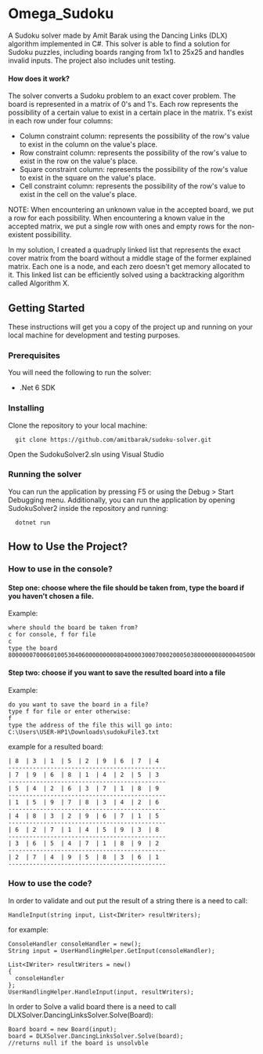 # Omega_Sudoku

A Sudoku solver made by Amit Barak using the Dancing Links (DLX) algorithm implemented in C#. This solver is able to find a solution for Sudoku puzzles, including boards ranging from 1x1 to 25x25 and handles invalid inputs. The project also includes unit testing.

#### How does it work?
The solver converts a Sudoku problem to an exact cover problem. The board is represented in a matrix of 0's and 1's. Each row represents the possibility of a certain value to exist in a certain place in the matrix. 1's exist in each row under four columns:

- Column constraint column: represents the possibility of the row's value to exist in the column on the value's place.
- Row constraint column: represents the possibility of the row's value to exist in the row on the value's place.
- Square constraint column: represents the possibility of the row's value to exist in the square on the value's place.
- Cell constraint column: represents the possibility of the row's value to exist in the cell on the value's place.

NOTE: When encountering an unknown value in the accepted board, we put a row for each possibility. When encountering a known value in the accepted matrix, we put a single row with ones and empty rows for the non-existent possibillity.

In my solution, I created a quadruply linked list that represents the exact cover matrix from the board without a middle stage of the former explained matrix. Each one is a node, and each zero doesn't get memory allocated to it. This linked list can be efficiently solved using a backtracking algorithm called Algorithm X.

## Getting Started

These instructions will get you a copy of the project up and running on your local machine for development and testing purposes.

### Prerequisites

You will need the following to run the solver:

- .Net 6 SDK

### Installing

Clone the repository to your local machine:
```
  git clone https://github.com/amitbarak/sudoku-solver.git
```
Open the SudokuSolver2.sln using Visual Studio

### Running the solver

You can run the application by pressing F5 or using the Debug > Start Debugging menu. Additionally, you can run the application by opening SudokuSolver2 inside the repository and running:
```
  dotnet run
```
## How to Use the Project?
### How to use in the console?
#### Step one: choose where the file should be taken from, type the board if you haven't chosen a file.
Example:

```
where should the board be taken from?
c for console, f for file
c
type the board
800000070006010053040600000000080400003000700020005038000000800004050061900002000
```
#### Step two: choose if you want to save the resulted board into a file
Example:

```
do you want to save the board in a file?
type f for file or enter otherwise:
f
type the address of the file this will go into:
C:\Users\USER-HP1\Downloads\sudokuFile3.txt
```

example for a resulted board:
```
| 8  | 3  | 1  | 5  | 2  | 9  | 6  | 7  | 4
---------------------------------------------
| 7  | 9  | 6  | 8  | 1  | 4  | 2  | 5  | 3
---------------------------------------------
| 5  | 4  | 2  | 6  | 3  | 7  | 1  | 8  | 9
---------------------------------------------
| 1  | 5  | 9  | 7  | 8  | 3  | 4  | 2  | 6
---------------------------------------------
| 4  | 8  | 3  | 2  | 9  | 6  | 7  | 1  | 5
---------------------------------------------
| 6  | 2  | 7  | 1  | 4  | 5  | 9  | 3  | 8
---------------------------------------------
| 3  | 6  | 5  | 4  | 7  | 1  | 8  | 9  | 2
---------------------------------------------
| 2  | 7  | 4  | 9  | 5  | 8  | 3  | 6  | 1
---------------------------------------------
```


### How to use the code?

In order to validate and out put the result of a string there is a need to call:
```
HandleInput(string input, List<IWriter> resultWriters);
```

for example:
```
ConsoleHandler consoleHandler = new();
String input = UserHandlingHelper.GetInput(consoleHandler);

List<IWriter> resultWriters = new()
{
  consoleHandler
};
UserHandlingHelper.HandleInput(input, resultWriters);
```


In order to Solve a valid board there is a need to call DLXSolver.DancingLinksSolver.Solve(Board):
```
Board board = new Board(input);
board = DLXSolver.DancingLinksSolver.Solve(board);
//returns null if the board is unsolvble
```